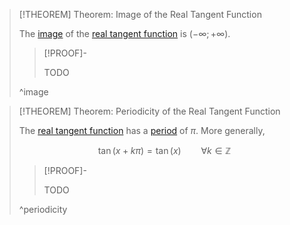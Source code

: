 >[!THEOREM] Theorem: Image of the Real Tangent Function
>
>The [image](../../../../../Functions/Function.md) of the [real tangent function](Real%20Tangent%20Function.md) is $(-\infty;+\infty)$.
>
>>[!PROOF]-
>>
>>TODO
>>
>
>^image
>

>[!THEOREM] Theorem: Periodicity of the Real Tangent Function
>
>The [real tangent function](Real%20Tangent%20Function.md) has a [period](../../Periodicity/Periodicity.md) of $\pi$. More generally,
>
>$$\tan(x + k\pi) = \tan (x) \qquad \forall k \in \mathbb{Z}$$
>
>>[!PROOF]-
>>
>>TODO
>>
>
>^periodicity
>